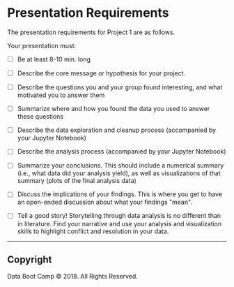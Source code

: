 # Presentation Requirements

The presentation requirements for Project 1 are as follows.

Your presentation must:

* [ ] Be at least 8-10 min. long

* [ ] Describe the core message or hypothesis for your project.

* [ ] Describe the questions you and your group found interesting, and what motivated you to answer them

* [ ] Summarize where and how you found the data you used to answer these questions

* [ ] Describe the data exploration and cleanup process (accompanied by your Jupyter Notebook)

* [ ] Describe the analysis process (accompanied by your Jupyter Notebook)

* [ ] Summarize your conclusions. This should include a numerical summary (i.e., what data did your analysis yield), as well as visualizations of that summary (plots of the final analysis data)

* [ ] Discuss the implications of your findings. This is where you get to have an open-ended discussion about what your findings "mean".

* [ ] Tell a good story! Storytelling through data analysis is no different than in literature. Find your narrative and use your analysis and visualization skills to highlight conflict and resolution in your data.

- - -

## Copyright

Data Boot Camp © 2018. All Rights Reserved.
